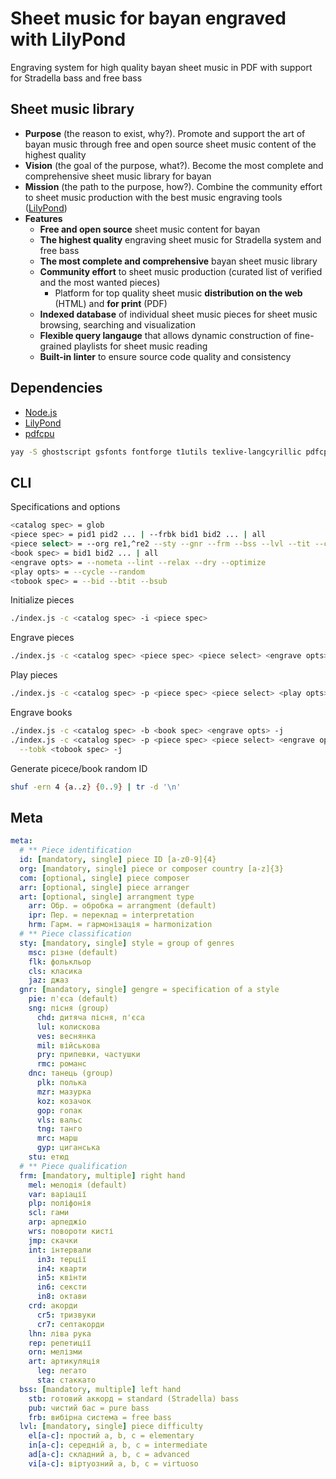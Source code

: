 # Sheet music for bayan engraved with LilyPond

Engraving system for high quality bayan sheet music in PDF with support for
Stradella bass and free bass

## Sheet music library

- **Purpose** (the reason to exist, why?). Promote and support the art of bayan
  music through free and open source sheet music content of the highest quality
- **Vision** (the goal of the purpose, what?). Become the most complete and
  comprehensive sheet music library for bayan
- **Mission** (the path to the purpose, how?). Combine the community effort to
  sheet music production with the best music engraving tools
  ([LilyPond](https://lilypond.org/))
- **Features**
    - **Free and open source** sheet music content for bayan
    - **The highest quality** engraving sheet music for Stradella system and
      free bass
    - **The most complete and comprehensive** bayan sheet music library
    - **Community effort** to sheet music production (curated list of verified
      and the most wanted pieces)
      - Platform for top quality sheet music **distribution on the web** (HTML)
      and **for print** (PDF)
    - **Indexed database** of individual sheet music pieces for sheet music
      browsing, searching and visualization
    - **Flexible query langauge** that allows dynamic construction of
      fine-grained playlists for sheet music reading
    - **Built-in linter** to ensure source code quality and consistency

## Dependencies

- [Node.js](https://nodejs.org/)
- [LilyPond](https://lilypond.org/)
- [pdfcpu](https://pdfcpu.io/)

```zsh
yay -S ghostscript gsfonts fontforge t1utils texlive-langcyrillic pdfcpu
```

## CLI

Specifications and options
```bash
<catalog spec> = glob
<piece spec> = pid1 pid2 ... | --frbk bid1 bid2 ... | all
<piece select> = --org re1,^re2 --sty --gnr --frm --bss --lvl --tit --com --arr
<book spec> = bid1 bid2 ... | all
<engrave opts> = --nometa --lint --relax --dry --optimize
<play opts> = --cycle --random
<tobook spec> = --bid --btit --bsub
```

Initialize pieces

```bash
./index.js -c <catalog spec> -i <piece spec>
```

Engrave pieces

```bash
./index.js -c <catalog spec> <piece spec> <piece select> <engrave opts> -j
```

Play pieces

```bash
./index.js -c <catalog spec> -p <piece spec> <piece select> <play opts> --dry
```

Engrave books

```bash
./index.js -c <catalog spec> -b <book spec> <engrave opts> -j
./index.js -c <catalog spec> -p <piece spec> <piece select> <engrave opts> \
  --tobk <tobook spec> -j
```

Generate picece/book random ID

``` bash
shuf -ern 4 {a..z} {0..9} | tr -d '\n'
```

## Meta

``` yaml
meta:
  # ** Piece identification
  id: [mandatory, single] piece ID [a-z0-9]{4}
  org: [mandatory, single] piece or composer country [a-z]{3}
  com: [optional, single] piece composer
  arr: [optional, single] piece arranger
  art: [optional, single] arrangment type
    arr: Обр. = обробка = arrangment (default)
    ipr: Пер. = переклад = interpretation
    hrm: Гарм. = гармонізація = harmonization
  # ** Piece classification
  sty: [mandatory, single] style = group of genres
    msc: різне (default)
    flk: фолькльор
    cls: класика
    jaz: джаз
  gnr: [mandatory, single] gengre = specification of a style
    pie: п'єса (default)
    sng: пісня (group)
      chd: дитяча пісня, п'єса
      lul: колискова
      ves: веснянка
      mil: військова
      pry: припевки, частушки
      rmc: романс
    dnc: танець (group)
      plk: полька
      mzr: мазурка
      koz: козачок
      gop: гопак
      vls: вальс
      tng: танго
      mrc: марш
      gyp: циганська
    stu: етюд
  # ** Piece qualification
  frm: [mandatory, multiple] right hand
    mel: мелодія (default)
    var: варіації
    plp: поліфонія
    scl: гами
    arp: арпеджіо
    wrs: повороти кисті
    jmp: скачки
    int: інтервали
      in3: терції
      in4: кварти
      in5: квінти
      in6: сексти
      in8: октави
    crd: акорди
      cr5: тризвуки
      cr7: септакорди
    lhn: ліва рука
    rep: репетиції
    orn: мелізми
    art: артикуляція
      leg: легато
      sta: стаккато
  bss: [mandatory, multiple] left hand
    stb: готовий аккорд = standard (Stradella) bass
    pub: чистий бас = pure bass
    frb: вибірна система = free bass
  lvl: [mandatory, single] piece difficulty
    el[a-c]: простий a, b, c = elementary
    in[a-c]: середній a, b, c = intermediate
    ad[a-c]: складний a, b, c = advanced
    vi[a-c]: віртуозний a, b, c = virtuoso
```
